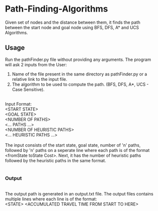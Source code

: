 # Path-Finding-Algorithms<br>
Given set of nodes and the distance between them, it finds the path between the start node and goal node using BFS, DFS, A* and UCS Algorithms.

<h2>Usage</h2>
Run the pathFinder.py file without providing any arguments. The program will ask 2 inputs from the User:<br>
    <ol><li>Name of the file present in the same directory as pathFinder.py or a relative link to the input file.<li>The algorithm to be used to compute the path. (BFS, DFS, A*, UCS - Case Sensitive).</ol><br>
    Input Format:<br>
    &lt;START STATE&gt;<br>&lt;GOAL STATE&gt;<br>&lt;NUMBER OF PATHS&gt;<br>&lt;... PATHS ...&gt;<br>&lt;NUMBER OF HEURISTIC PATHS&gt;<br>&lt;... HEURISTIC PATHS ...&gt;<br><br>
    The input consists of the start state, goal state, number of 'n' paths, followed by 'n' paths on a seperate line where each path is of the format &lt;fromState toState Cost&gt;. Next, it has the number of heuristic paths followed by the heuristic paths in the same format.<br>
    <br>
    <h3>Output</h3><br>
    The output path is generated in an output.txt file. The output files contains multiple lines where each line is of the format:<br>
    &lt;STATE&gt; &lt;ACCUMULATED TRAVEL TIME FROM START TO HERE&gt;</br>
 
